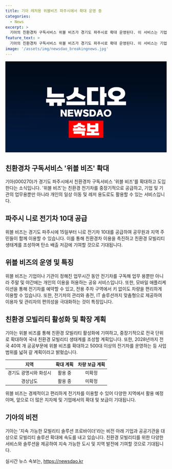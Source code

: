 ```yaml
---
title: 기아 레저용 위블비즈 파주시에서 확대 운영 중
categories:
  - News
excerpt: >
  기아의 친환경차 구독서비스 위블 비즈가 경기도 파주시로 확대 운영된다. 이 서비스는 기업이나 기관이 업무시간 동안 전기차를 구독해 이용할 수 있으며, 평일은 업무용으로, 주말이나 야간에는 개인적으로 사용할 수 있다. 파주시에는 니로 전기차 10대가 투입되며, 이용자는 모바일 애플리케이션을 통해 차량을 예약하고 이용할 수 있다. 또한, 차량 관리와 충전까지 맞춤형으로 제공되어 경제적이고 편리한 전기차 이용이 가능하다. 이 서비스는 탄소 배출저감과 주차 공간 최적화에 기여할 것으로 기대되며, 기아는 중장기적으로 이를 전국적으로 확대할 계획이다.
feature_text: >
  기아의 친환경차 구독서비스 위블 비즈가 경기도 파주시로 확대 운영된다. 이 서비스는 기업이나 기관이 업무시간 동안 전기차를 구독해 이용할 수 있으며, 평일은 업무용으로, 주말이나 야간에는 개인적으로 사용할 수 있다. 파주시에는 니로 전기차 10대가 투입되며, 이용자는 모바일 애플리케이션을 통해 차량을 예약하고 이용할 수 있다. 또한, 차량 관리와 충전까지 맞춤형으로 제공되어 경제적이고 편리한 전기차 이용이 가능하다. 이 서비스는 탄소 배출저감과 주차 공간 최적화에 기여할 것으로 기대되며, 기아는 중장기적으로 이를 전국적으로 확대할 계획이다.
image: '/assets/img/newsdao_breakingnews.jpg'
---
```


<p><img src="/assets/img/newsdao_breakingnews.jpg" alt="pcversion 속보" /></p>

<h2 data-ke-size="size26">친환경차 구독서비스 '위블 비즈' 확대</h2>

<p data-ke-size="size16">기아(000270)가 경기도 파주시에서 친환경차 구독서비스 '위블 비즈'를 확대하고 도입한다는 소식입니다. '위블 비즈'는 친환경 전기차를 중장기적으로 공급하고, 기업 및 기관의 업무용뿐만 아니라 개인의 일상 이동 및 레저 용도로도 활용할 수 있는 서비스입니다.</p>

<h2 data-ke-size="size24">파주시 니로 전기차 10대 공급</h2>

<p data-ke-size="size16">위블 비즈는 경기도 파주시에 15일부터 니로 전기차 10대를 공급하여 공무원과 지역 주민들이 함께 이용할 수 있습니다. 이를 통해 친환경차 이용을 촉진하고 친환경 모빌리티 생태계를 조성하며 탄소 배출 저감에 기여할 것으로 기대됩니다.</p>

<h2 data-ke-size="size24">위블 비즈의 운영 및 특징</h2>

<p data-ke-size="size16">위블 비즈는 기업이나 기관이 정해진 업무시간 동안 전기차를 구독해 업무 용뿐만 아니라 주말 및 야간에는 개인의 이용을 허용하는 공유 서비스입니다. 또한, 모바일 애플리케이션을 통해 전기차를 예약할 수 있고, 전용 주차 구역에서 키 없이도 차량을 편리하게 이용할 수 있습니다. 또한, 전기차의 관리와 충전, IT 솔루션까지 맞춤형으로 제공하여 이용자 및 관리자의 편의성을 극대화하는 것이 특징입니다.</p>

<h2 data-ke-size="size24">친환경 모빌리티 활성화 및 확장 계획</h2>

<p data-ke-size="size16">기아는 위블 비즈를 통해 친환경 모빌리티 활성화에 기여하고, 중장기적으로 전국 단위로 확대하여 국내 친환경 모빌리티 생태계를 조성할 계획입니다. 또한, 2028년까지 전국 40여 개 공공부문에 위블 비즈를 확대하고 500대 이상의 전기차를 운영하는 등 사업 범위를 넓혀 갈 계획이라고 밝혔습니다.</p>

<table>
    <thead>
        <tr>
            <th style="text-align: center;">지역</th>
            <th style="text-align: center;">확대 계획</th>
            <th style="text-align: center;">차량 보급 계획</th>
        </tr>
    </thead>
    <tbody>
        <tr>
            <td style="text-align: center;">경기도 광명시와 화성시</td>
            <td style="text-align: center;">활용 중</td>
            <td style="text-align: center;">미확정</td>
        </tr>
        <tr>
            <td style="text-align: center;">경상남도</td>
            <td style="text-align: center;">활용 중</td>
            <td style="text-align: center;">미확정</td>
        </tr>
    </tbody>
</table>

<p data-ke-size="size16">위블 비즈는 경제적이고 편리하게 전기차를 이용할 수 있어 다양한 지역에서 활용 예정이며, 앞으로 더 많은 지자체 및 기업에서의 확대 및 보급이 기대됩니다.</p>

<h2 data-ke-size="size24">기아의 비전</h2>

<p data-ke-size="size16">기아는 '지속 가능한 모빌리티 솔루션 프로바이더'라는 비전 아래 기업과 공공기관을 대상으로 모빌리티 솔루션 확대에 속도를 내고 있습니다. 친환경 모빌리티를 위한 다양한 서비스와 솔루션을 제공하여 지속 가능한 도시 및 지역 발전에 기여할 것으로 기대됩니다.</p>
실시간 뉴스 속보는, <a href="https://newsdao.kr" rel="dofollow">https://newsdao.kr</a>


